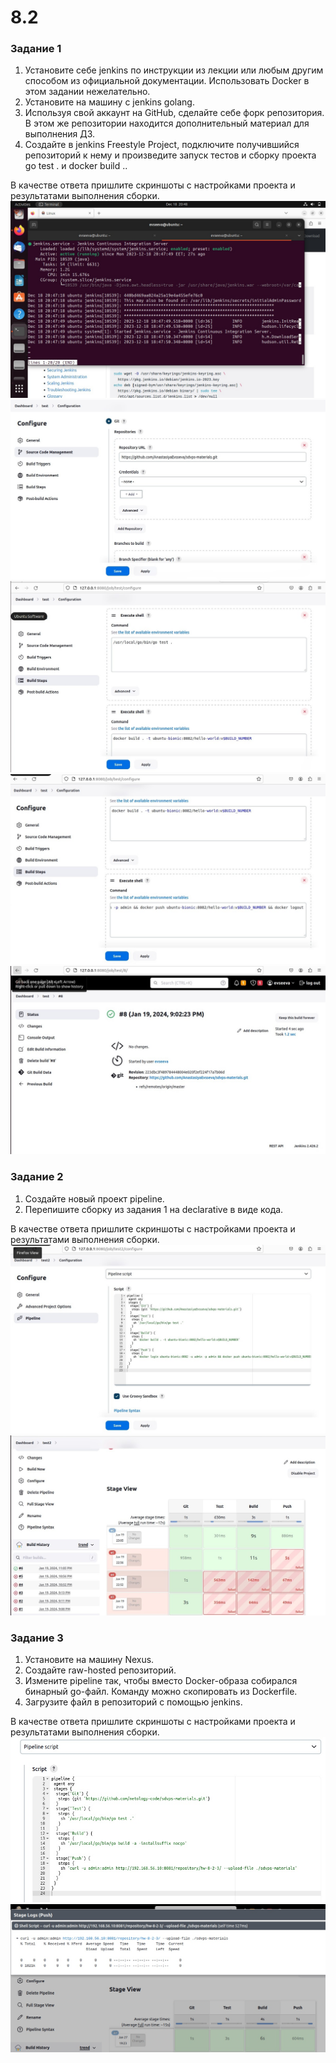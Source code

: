# 8.2


### Задание 1
1. Установите себе jenkins по инструкции из лекции или любым другим способом из официальной документации. Использовать Docker в этом задании нежелательно.
2. Установите на машину с jenkins golang.
3. Используя свой аккаунт на GitHub, сделайте себе форк репозитория. В этом же репозитории находится дополнительный материал для выполнения ДЗ.
4. Создайте в jenkins Freestyle Project, подключите получившийся репозиторий к нему и произведите запуск тестов и сборку проекта go test . и docker build ..

В качестве ответа пришлите скриншоты с настройками проекта и результатами выполнения сборки.
![Image alt](https://github.com/AnastasiyaEvsseva/8.2/blob/main/iWyPhaKkYws.jpg)
![Image alt](https://github.com/AnastasiyaEvsseva/8.2/blob/main/zia7fSovFY8.jpg)
![Image alt](https://github.com/AnastasiyaEvsseva/8.2/blob/main/Dm0BelA1kUA.jpg)
![Image alt](https://github.com/AnastasiyaEvsseva/8.2/blob/main/XqHUns9u31E.jpg)
![Image alt](https://github.com/AnastasiyaEvsseva/8.2/blob/main/xAFXuhglYv0.jpg)
### Задание 2
1. Создайте новый проект pipeline.
2. Перепишите сборку из задания 1 на declarative в виде кода.

В качестве ответа пришлите скриншоты с настройками проекта и результатами выполнения сборки.
![Image alt](https://github.com/AnastasiyaEvsseva/8.2/blob/main/1.jpg)
![Image alt](https://github.com/AnastasiyaEvsseva/8.2/blob/main/517ZoWWvWck.jpg)
### Задание 3
1. Установите на машину Nexus.
2. Создайте raw-hosted репозиторий.
3. Измените pipeline так, чтобы вместо Docker-образа собирался бинарный go-файл. Команду можно скопировать из Dockerfile.
4. Загрузите файл в репозиторий с помощью jenkins.
   
В качестве ответа пришлите скриншоты с настройками проекта и результатами выполнения сборки.
![Image alt](https://github.com/AnastasiyaEvsseva/8.2/blob/main/3-1.jpg)
![Image alt](https://github.com/AnastasiyaEvsseva/8.2/blob/main/3-2.jpg)
